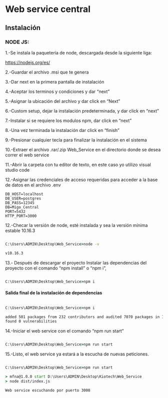 # Web service central

## Instalación

### NODE JS:

1.-Se instala la paquetería de node, descargada desde la siguiente liga:

https://nodejs.org/es/

2.-Guardar el archivo .msi que te genera

3.-Dar next en la primera pantalla de instalación

4.-Aceptar los terminos y condiciones y dar “next”

5.-Asignar la ubicación del archivo y dar click en “Next”

6.-Custom setup, dejar la instalación predeterminada, y dar click en “next”

7.-Instalar si se requiere los modulos npm, dar click en “next”

8.-Una vez terminada la instalación dar click en “finish”

9.-Presionar cualquier tecla para finalizar la instalación en el sistema

10.-Extraer el archivo .rar/.zip Web_Service en el directorio donde se desea correr el web service

11.-Abrir la carpeta con tu editor de texto, en este caso yo utilizo visual studio code

12.-Asignar las credenciales de acceso requeridas para acceder a la base de datos en el archivo .env

```.env
DB_HOST=localhost
DB_USER=postgres
DB_PASS=12345
DB=Migo_Central
PORT=5432
HTTP_PORT=3000
```

12.-Checar la versión de node, esté instalada y sea la versión mínima estable 10.16.3

```cmd

C:\Users\ADMIN\Desktop\Web_Service>node -v

v10.16.3

```

13.- Después de descargar el proyecto Instalar las dependencias del proyecto con el comando “npm install” o “npm i”,

```cmd

C:\Users\ADMIN\Desktop\Web_Service>npm i

```

#### Salida final de la instalación de dependencias

```cmd

C:\Users\ADMIN\Desktop\Web_Service>npm i

added 501 packages from 232 contributors and audited 7070 packages in 16.897s
found 0 vulnerabilities

```

14.-Iniciar el web service con el comando “npm run start”

```cmd

C:\Users\ADMIN\Desktop\Web_Service>npm run start

```

15.-Listo, el web service ya estará a la escucha de nuevas peticiones.

```cmd

C:\Users\ADMIN\Desktop\Web_Service>npm run start

> mfna@1.0.0 start D:\Users\ADMIN\Desktop\Kiotech\Web_Service
> node dist/index.js

Web service escuchando por puerto 3000

```